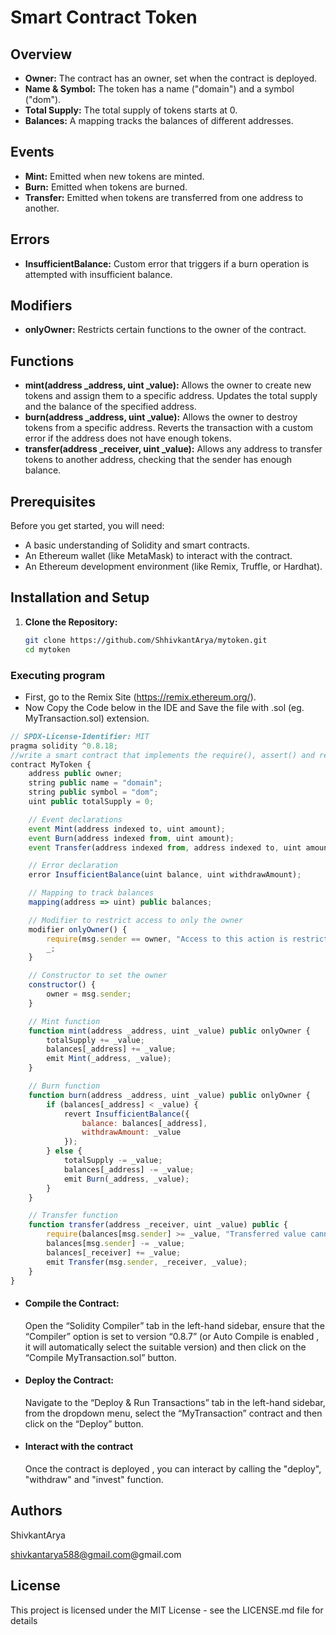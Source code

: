 # Smart Contract Token

## Overview

- **Owner:** The contract has an owner, set when the contract is deployed.
- **Name & Symbol:** The token has a name ("domain") and a symbol ("dom").
- **Total Supply:** The total supply of tokens starts at 0.
- **Balances:** A mapping tracks the balances of different addresses.

## Events

- **Mint:** Emitted when new tokens are minted.
- **Burn:** Emitted when tokens are burned.
- **Transfer:** Emitted when tokens are transferred from one address to another.

## Errors

- **InsufficientBalance:** Custom error that triggers if a burn operation is attempted with insufficient balance.

## Modifiers

- **onlyOwner:** Restricts certain functions to the owner of the contract.

## Functions

- **mint(address _address, uint _value):** Allows the owner to create new tokens and assign them to a specific address. Updates the total supply and the balance of the specified address.
- **burn(address _address, uint _value):** Allows the owner to destroy tokens from a specific address. Reverts the transaction with a custom error if the address does not have enough tokens.
- **transfer(address _receiver, uint _value):** Allows any address to transfer tokens to another address, checking that the sender has enough balance.

## Prerequisites

Before you get started, you will need:
- A basic understanding of Solidity and smart contracts.
- An Ethereum wallet (like MetaMask) to interact with the contract.
- An Ethereum development environment (like Remix, Truffle, or Hardhat).

## Installation and Setup

1. **Clone the Repository:**
   ```bash
   git clone https://github.com/ShhivkantArya/mytoken.git
   cd mytoken
### Executing program

* First, go to the Remix Site (https://remix.ethereum.org/).
* Now Copy the Code below in the IDE and Save the file with .sol (eg. MyTransaction.sol) extension.
  
```javascript
// SPDX-License-Identifier: MIT
pragma solidity ^0.8.18;
//write a smart contract that implements the require(), assert() and revert() statements.//
contract MyToken {
    address public owner;
    string public name = "domain";
    string public symbol = "dom";
    uint public totalSupply = 0;

    // Event declarations
    event Mint(address indexed to, uint amount);
    event Burn(address indexed from, uint amount);
    event Transfer(address indexed from, address indexed to, uint amount);

    // Error declaration
    error InsufficientBalance(uint balance, uint withdrawAmount);

    // Mapping to track balances
    mapping(address => uint) public balances;

    // Modifier to restrict access to only the owner
    modifier onlyOwner() {
        require(msg.sender == owner, "Access to this action is restricted to the owner");
        _;
    }

    // Constructor to set the owner
    constructor() {
        owner = msg.sender;
    }

    // Mint function
    function mint(address _address, uint _value) public onlyOwner {
        totalSupply += _value;
        balances[_address] += _value;
        emit Mint(_address, _value);
    }

    // Burn function
    function burn(address _address, uint _value) public onlyOwner {
        if (balances[_address] < _value) {
            revert InsufficientBalance({
                balance: balances[_address],
                withdrawAmount: _value
            });
        } else {
            totalSupply -= _value;
            balances[_address] -= _value;
            emit Burn(_address, _value);
        }
    }

    // Transfer function
    function transfer(address _receiver, uint _value) public {
        require(balances[msg.sender] >= _value, "Transferred value cannot exceed the account balance!");
        balances[msg.sender] -= _value;
        balances[_receiver] += _value;
        emit Transfer(msg.sender, _receiver, _value);
    }
}

```
* #### Compile the Contract:
    Open the “Solidity Compiler” tab in the left-hand sidebar, ensure that the “Compiler” option is set to version “0.8.7” (or Auto Compile is enabled , it will 
    automatically select the suitable version) and then click on the “Compile MyTransaction.sol” button.
* #### Deploy the Contract:
    Navigate to the “Deploy & Run Transactions” tab in the left-hand sidebar, from the dropdown menu, select the “MyTransaction” contract and then click on the “Deploy” button.
* #### Interact with the contract
    Once the contract is deployed , you can interact by calling the "deploy", "withdraw" and "invest" function.


## Authors

ShivkantArya

shivkantarya588@gmail.com@gmail.com

## License

This project is licensed under the MIT License - see the LICENSE.md file for details

